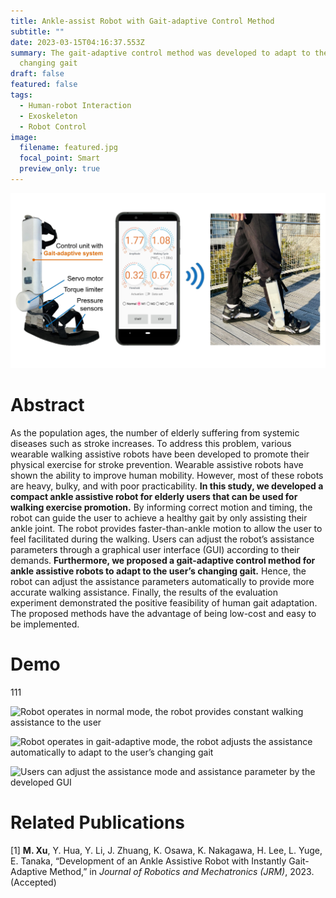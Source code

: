 ```yaml
---
title: Ankle-assist Robot with Gait-adaptive Control Method
subtitle: ""
date: 2023-03-15T04:16:37.553Z
summary: The gait-adaptive control method was developed to adapt to the user’s
  changing gait
draft: false
featured: false
tags:
  - Human-robot Interaction
  - Exoskeleton
  - Robot Control
image:
  filename: featured.jpg
  focal_point: Smart
  preview_only: true
---
```

![](re1.jpg "Overview of the ankle-assist robot and the GUI")

# Abstract

As the population ages, the number of elderly suffering from systemic diseases such as stroke increases. To address this problem, various wearable walking assistive robots have been developed to promote their physical exercise for stroke prevention. Wearable assistive robots have shown the ability to improve human mobility. However, most of these robots are heavy, bulky, and with poor practicability. **In this study, we developed a compact ankle assistive robot for elderly users that can be used for walking exercise promotion.** By informing correct motion and timing, the robot can guide the user to achieve a healthy gait by only assisting their ankle joint. The robot provides faster-than-ankle motion to allow the user to feel facilitated during the walking. Users can adjust the robot’s assistance parameters through a graphical user interface (GUI) according to their demands. **Furthermore, we proposed a gait-adaptive control method for ankle assistive robots to adapt to the user’s changing gait.** Hence, the robot can adjust the assistance parameters automatically to provide more accurate walking assistance. Finally, the results of the evaluation experiment demonstrated the positive feasibility of human gait adaptation. The proposed methods have the advantage of being low-cost and easy to be implemented.






# D﻿emo



1﻿11

![](regif1.jpg "Robot operates in normal mode, the robot provides constant walking assistance to the user")

![](regif2.jpg "Robot operates in gait-adaptive mode, the robot adjusts the assistance automatically to adapt to the user’s changing gait")

![](gui1.jpg "Users can adjust the assistance mode and assistance parameter by the developed GUI")


# R﻿elated Publications

\[1] **M. Xu**, Y. Hua, Y. Li, J. Zhuang, K. Osawa, K. Nakagawa, H. Lee, L. Yuge, E. Tanaka, “Development of an Ankle Assistive Robot with Instantly Gait-Adaptive Method,” in *Journal of Robotics and Mechatronics (JRM)*, 2023. (Accepted)